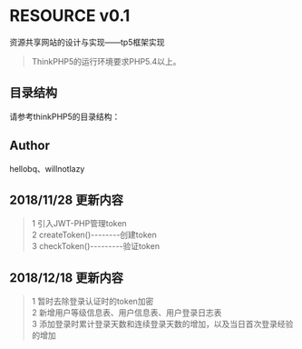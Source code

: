 RESOURCE v0.1
===============


资源共享网站的设计与实现——tp5框架实现

> ThinkPHP5的运行环境要求PHP5.4以上。

## 目录结构

请参考thinkPHP5的目录结构：

## Author

hellobq、willnotlazy

## 2018/11/28 更新内容
>1 引入JWT-PHP管理token<br>
>2 createToken()--------创建token<br>
>3 checkToken()---------验证token<br>

## 2018/12/18 更新内容
>1 暂时去除登录认证时的token加密<br>
>2 新增用户等级信息表、用户信息表、用户登录日志表<br>
>3 添加登录时累计登录天数和连续登录天数的增加，以及当日首次登录经验的增加 
